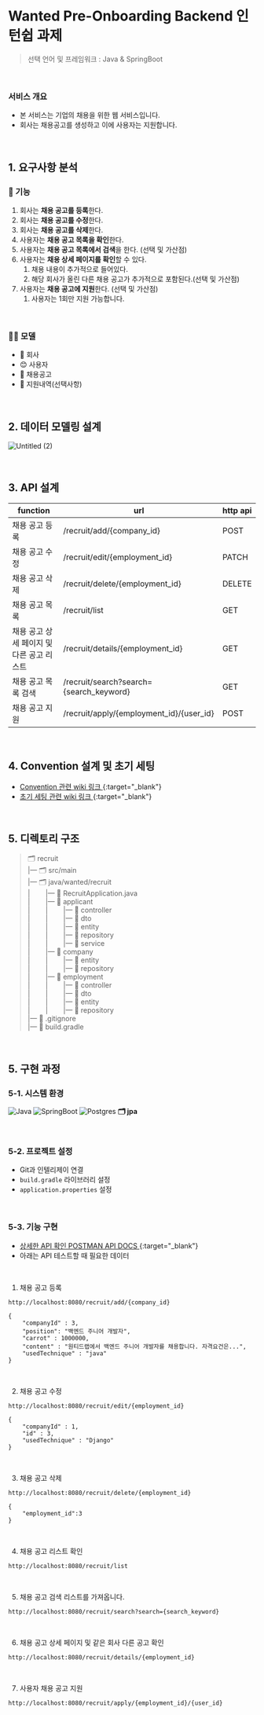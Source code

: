 # Wanted Pre-Onboarding Backend 인턴쉽 과제

> 선택 언어 및 프레임워크 : Java & SpringBoot

</hr>
</br>

### 서비스 개요
- 본 서비스는 기업의 채용을 위한 웹 서비스입니다.
- 회사는 채용공고를 생성하고 이에 사용자는 지원합니다.

</br>

## 1. 요구사항 분석

### 📝 기능
1. 회사는 **채용 공고를 등록**한다.
2. 회사는 **채용 공고를 수정**한다.
3. 회사는 **채용 공고를 삭제**한다.
4. 사용자는 **채용 공고 목록을 확인**한다.
5. 사용자는 **채용 공고 목록에서 검색**을 한다. (선택 및 가산점)
6. 사용자는 **채용 상세 페이지를 확인**할 수 있다.
    1. 채용 내용이 추가적으로 들어있다.
    2. 해당 회사가 올린 다른 채용 공고가 추가적으로 포함된다.(선택 및 가산점)
7. 사용자는 **채용 공고에 지원**한다. (선택 및 가산점)
    1. 사용자는 1회만 지원 가능합니다.

</br>

### 👩‍💻 모델
- 🌆 회사
- 😊 사용자
- 📃 채용공고
- 📑 지원내역(선택사항)

</br>

## 2. 데이터 모델링 설계
![Untitled (2)](https://github.com/user-attachments/assets/0ed6fb4f-2d8e-42b5-b8d0-e5ee9d6167c3)


</br>

## 3. API 설계
| function | url | http api |
|----------|-----|----------|
| 채용 공고 등록 | /recruit/add/{company_id} | POST |
| 채용 공고 수정 | /recruit/edit/{employment_id} | PATCH |
| 채용 공고 삭제 | /recruit/delete/{employment_id} | DELETE |
| 채용 공고 목록 | /recruit/list | GET |
| 채용 공고 상세 페이지 및 다른 공고 리스트 | /recruit/details/{employment_id} | GET |
| 채용 공고 목록 검색 | /recruit/search?search={search_keyword} | GET |
| 채용 공고 지원 | /recruit/apply/{employment_id}/{user_id} | POST |

</br>

## 4. Convention 설계 및 초기 세팅
- [ Convention 관련 wiki 링크 ](https://github.com/K-0joo/wanted-pre-onboarding-backend/wiki/Coding-Conventions){:target="_blank"}
- [ 초기 세팅 관련 wiki 링크 ](https://github.com/K-0joo/wanted-pre-onboarding-backend/wiki/Initialize-Setting-About-SpringBoot){:target="_blank"}

</br>

## 5. 디렉토리 구조

> 🗂 recruit </br>
> |— 🗂 src/main</br>
> |— 🗂 java/wanted/recruit</br>
> |&nbsp;&nbsp;&nbsp;&nbsp;&nbsp;&nbsp;&nbsp;&nbsp;|— 📃 RecruitApplication.java</br>
> |&nbsp;&nbsp;&nbsp;&nbsp;&nbsp;&nbsp;&nbsp;&nbsp;|— 📂 applicant</br>
> |&nbsp;&nbsp;&nbsp;&nbsp;&nbsp;&nbsp;&nbsp;&nbsp;|&nbsp;&nbsp;&nbsp;&nbsp;&nbsp;&nbsp;&nbsp;&nbsp;|— 📁 controller</br>
> |&nbsp;&nbsp;&nbsp;&nbsp;&nbsp;&nbsp;&nbsp;&nbsp;|&nbsp;&nbsp;&nbsp;&nbsp;&nbsp;&nbsp;&nbsp;&nbsp;|— 📁 dto</br>
> |&nbsp;&nbsp;&nbsp;&nbsp;&nbsp;&nbsp;&nbsp;&nbsp;|&nbsp;&nbsp;&nbsp;&nbsp;&nbsp;&nbsp;&nbsp;&nbsp;|— 📁 entity</br>
> |&nbsp;&nbsp;&nbsp;&nbsp;&nbsp;&nbsp;&nbsp;&nbsp;|&nbsp;&nbsp;&nbsp;&nbsp;&nbsp;&nbsp;&nbsp;&nbsp;|— 📁 repository</br>
> |&nbsp;&nbsp;&nbsp;&nbsp;&nbsp;&nbsp;&nbsp;&nbsp;|&nbsp;&nbsp;&nbsp;&nbsp;&nbsp;&nbsp;&nbsp;&nbsp;|— 📁 service</br>
> |&nbsp;&nbsp;&nbsp;&nbsp;&nbsp;&nbsp;&nbsp;&nbsp;|— 📂 company</br>
> |&nbsp;&nbsp;&nbsp;&nbsp;&nbsp;&nbsp;&nbsp;&nbsp;|&nbsp;&nbsp;&nbsp;&nbsp;&nbsp;&nbsp;&nbsp;&nbsp;|— 📁 entity</br>
> |&nbsp;&nbsp;&nbsp;&nbsp;&nbsp;&nbsp;&nbsp;&nbsp;|&nbsp;&nbsp;&nbsp;&nbsp;&nbsp;&nbsp;&nbsp;&nbsp;|— 📁 repository</br>
> |&nbsp;&nbsp;&nbsp;&nbsp;&nbsp;&nbsp;&nbsp;&nbsp;|— 📂 employment</br>
> |&nbsp;&nbsp;&nbsp;&nbsp;&nbsp;&nbsp;&nbsp;&nbsp;|&nbsp;&nbsp;&nbsp;&nbsp;&nbsp;&nbsp;&nbsp;&nbsp;|— 📁 controller</br>
> |&nbsp;&nbsp;&nbsp;&nbsp;&nbsp;&nbsp;&nbsp;&nbsp;|&nbsp;&nbsp;&nbsp;&nbsp;&nbsp;&nbsp;&nbsp;&nbsp;|— 📁 dto</br>
> |&nbsp;&nbsp;&nbsp;&nbsp;&nbsp;&nbsp;&nbsp;&nbsp;|&nbsp;&nbsp;&nbsp;&nbsp;&nbsp;&nbsp;&nbsp;&nbsp;|— 📁 entity</br>
> |&nbsp;&nbsp;&nbsp;&nbsp;&nbsp;&nbsp;&nbsp;&nbsp;|&nbsp;&nbsp;&nbsp;&nbsp;&nbsp;&nbsp;&nbsp;&nbsp;|— 📁 repository</br>
> |— 📃 .gitignore</br>
> |— 📃 build.gradle

</br>

## 5. 구현 과정
### 5-1. 시스템 환경
![Java](https://img.shields.io/badge/java-%23ED8B00.svg?style=for-the-badge&logo=openjdk&logoColor=white)
![SpringBoot](https://img.shields.io/badge/spring-%236DB33F.svg?style=for-the-badge&logo=spring&logoColor=white)
![Postgres](https://img.shields.io/badge/postgres-%23316192.svg?style=for-the-badge&logo=postgresql&logoColor=white)
**🗂 jpa**

</br>

### 5-2. 프로젝트 설정
- Git과 인텔리제이 연결
- `build.gradle` 라이브러리 설정
- `application.properties` 설정

</br>

### 5-3. 기능 구현
- [ 상세한 API 확인 POSTMAN API DOCS ](https://documenter.getpostman.com/view/21360094/2sA3rxpYGF){:target="_blank"}
- 아래는 API 테스트할 때 필요한 데이터

</br>

1. 채용 공고 등록
```
http://localhost:8080/recruit/add/{company_id}
```

```
{
    "companyId" : 3,
	"position": "백엔드 주니어 개발자",
    "carrot" : 1000000,
    "content" : "원티드랩에서 백엔드 주니어 개발자를 채용합니다. 자격요건은...",
    "usedTechnique" : "java"
}
```
</br>

2. 채용 공고 수정
```
http://localhost:8080/recruit/edit/{employment_id}
```

```
{
    "companyId" : 1,
    "id" : 3,
    "usedTechnique" : "Django"
}
```

</br>


3. 채용 공고 삭제
```
http://localhost:8080/recruit/delete/{employment_id}
```

```
{
	"employment_id":3
}
```

</br>

4. 채용 공고 리스트 확인
```
http://localhost:8080/recruit/list
```
</br>

5. 채용 공고 검색 리스트를 가져옵니다.
```
http://localhost:8080/recruit/search?search={search_keyword}
```

</br>

6. 채용 공고 상세 페이지 및 같은 회사 다른 공고 확인
```
http://localhost:8080/recruit/details/{employment_id}
```

</br>

7. 사용자 채용 공고 지원
```
http://localhost:8080/recruit/apply/{employment_id}/{user_id}
```
